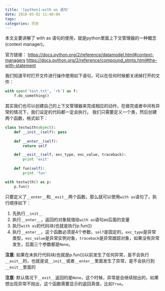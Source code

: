 ```yaml
---
title: '[python]-with as 语句'
date: 2018-05-02 11:40:04
tags:
categories: 历史
---
```


本文主要讲解了 with as 语句的使用，就是python里面上下文管理器的一种概念(context manager)。

<!--more-->

官方链接： 
https://docs.python.org/2/reference/datamodel.html#context-managers
https://docs.python.org/2/reference/compound_stmts.html#the-with-statement

我们知道平时打开文件进行操作使用如下语句，可以在任何时候都关闭掉打开的文件：

``` python
with open('test.txt', 'rb') as f:
    f.do_something()
```

其实我们也可以创建自己的上下文管理器来完成相应的动作，在做完或者中间有异常的情况下，我们设定的代码都一定会执行。
我们只需要定义一个类，然后创建两个函数，格式如下：

``` python
class testwith(object):
    def __init__(self): pass
    
    def __enter__(self):
        return self

    def __exit__(self, exc_type, exc_value, traceback):
        print 'exit'
    
    def fun(self):
        print 'fun'

with testwith() as p:
    p.fun()
```

只要定义了`__enter__`和`__exit__`两个函数，那么就可以使用`with as`语句了，执行顺序如下：
1. 先执行`__init__`
2. 执行`__enter__`，返回的对象赋值给`with as`语句as后面的变量
3. 执行`with as`的代码块(也就是执行p.fun())
4. 执行`__enter__`，这个函数必须是4个参数，`self`是固定的，`exc_type`是异常类型，`exc_value`是异常实例对象，`traceback`是异常跟踪对象，如果没有异常发生，后面三个参数都是`None`。

__注意__: 如果在未执行代码块(也就是p.fun())以前发生了任何异常，是不会执行`__exit__`的，也就是说`__init__`或者`__enter__`里面发生了异常，是不会执行到`__exit__`里面的

__注意__: 默认情况下`__exit__`返回的是`None`，这个时候，异常是会继续抛出的，如果想出现异常不抛出，这个函数需要显示的返回真值，比如`True`。
